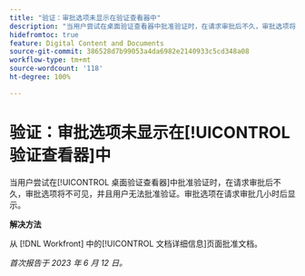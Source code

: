 ```yaml
---
title: "验证：审批选项未显示在验证查看器中"
description: "当用户尝试在桌面验证查看器中批准验证时，在请求审批后不久，审批选项将不可见，并且用户无法批准验证。审批选项在请求审批几小时后显示。"
hidefromtoc: true
feature: Digital Content and Documents
source-git-commit: 386528d7b99053a4da6982e2140933c5cd348a08
workflow-type: tm+mt
source-wordcount: '118'
ht-degree: 100%

---
```



# 验证：审批选项未显示在[!UICONTROL 验证查看器]中

当用户尝试在[!UICONTROL 桌面验证查看器]中批准验证时，在请求审批后不久，审批选项将不可见，并且用户无法批准验证。审批选项在请求审批几小时后显示。

**解决方法**

从 [!DNL Workfront] 中的[!UICONTROL 文档详细信息]页面批准文档。

_首次报告于 2023 年 6 月 12 日。_

